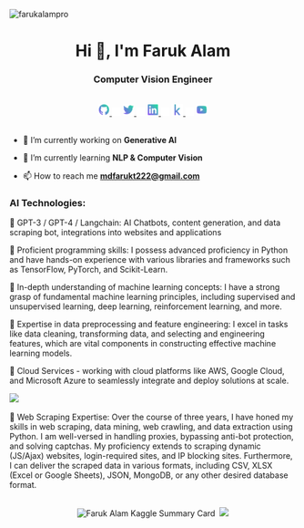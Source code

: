 <p align="left"> <img src="https://komarev.com/ghpvc/?username=farukalampro&label=Profile%20views&color=0e75b6&style=flat" alt="farukalampro" /> </p>

<h1 align="center">Hi 👋, I'm Faruk Alam</h1>
<h3 align="center"> Computer Vision Engineer </h3>

<br/>

<div align="center">
    <a href="https://github.com/farukalamai">
        <img src="icons/github.png" width="4%"/>
    </a>
    <img src="icons/transparent.png" width="3%"/>
    <a href="https://twitter.com/farukalamai">
        <img src="icons/twitter.png" width="4%"/>
    </a>
    <img src="icons/transparent.png" width="3%"/>
    <a href="https://linkedin.com/in/farukalamai">
        <img src="icons/linkedin.png" width="4%"/>
    </a>
    <img src="icons/transparent.png" width="3%"/>
    <a href="https://kaggle.com/farukalam">
        <img src="icons/kaggle.png" width="4%"/>
    </a>
    <img src="icons/transparent.png" width="3%"/>
    <a href="https://youtube.com/@farukalamai">
        <img src="icons/youtube.png" width="4%" />
    </a>
</div>

<br/>


- 🔭 I’m currently working on **Generative AI**

- 🌱 I’m currently learning **NLP & Computer Vision**

- 📫 How to reach me **mdfarukt222@gmail.com**

### AI Technologies:

🚀 GPT-3 / GPT-4 / Langchain: AI Chatbots, content generation, and data scraping bot, integrations into websites and applications

🚀 Proficient programming skills: I possess advanced proficiency in Python and have hands-on experience with various libraries and frameworks such as TensorFlow, PyTorch, and Scikit-Learn.

🚀 In-depth understanding of machine learning concepts: I have a strong grasp of fundamental machine learning principles, including supervised and unsupervised learning, deep learning, reinforcement learning, and more.

🚀 Expertise in data preprocessing and feature engineering: I excel in tasks like data cleaning, transforming data, and selecting and engineering features, which are vital components in constructing effective machine learning models.

🚀 Cloud Services - working with cloud platforms like AWS, Google Cloud, and Microsoft Azure to seamlessly integrate and deploy solutions at scale.

![](https://kaggle-card.chienhsiang-hung.eu.org/api/svg?farukalamai)

🚀 Web Scraping Expertise:
Over the course of three years, I have honed my skills in web scraping, data mining, web crawling, and data extraction using Python. I am well-versed in handling proxies, bypassing anti-bot protection, and solving captchas. My proficiency extends to scraping dynamic (JS/Ajax) websites, login-required sites, and IP blocking sites. Furthermore, I can deliver the scraped data in various formats, including CSV, XLSX (Excel or Google Sheets), JSON, MongoDB, or any other desired database format.


<p align=center>
  </br>
<img src="https://kaggle-card.chienhsiang-hung.eu.org/api/svg?farukalam" alt="Faruk Alam Kaggle Summary Card" height="150"/>&nbsp;
<img src="https://github-readme-stats.vercel.app/api?username=farukalamai&show_icons=true&theme=react" height="150"/> 
</p>


